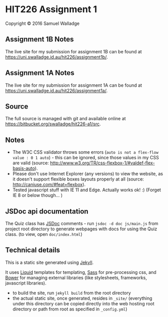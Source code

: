 
# HIT226 Assignment 1

Copyright © 2016 Samuel Walladge

## Assignment 1B Notes

The live site for my submission for assignment 1B can be found at https://uni.swalladge.id.au/hit226/assignment1b/.


## Assignment 1A Notes

The live site for my submission for assignment 1A can be found at https://uni.swalladge.id.au/hit226/assignment1a/.


## Source

The full source is managed with git and available online at https://bitbucket.org/swalladge/hit226-a1/src.


## Notes

- The W3C CSS validator throws some errors (`auto is not a flex-flow value : 0 1 auto`) - this can be ignored, since those values in my CSS are valid (source: http://www.w3.org/TR/css-flexbox-1/#valdef-flex-basis-auto).
- Please don't use Internet Explorer (any versions) to view the website, as it doesn't support flexible boxes layouts properly at all (source: http://caniuse.com/#feat=flexbox).
- Tested javascript stuff with IE 11 and Edge. Actually works ok! :) (Forget IE 8 or below though... )


## JSDoc api documentation

The Quiz class has [JSDoc](http://usejsdoc.org/) comments - run `jsdoc -d doc js/main.js` from project root directory to generate webpages with docs for using the Quiz class. (to view, open `doc/index.html`)


## Technical details

This is a static site generated using [Jekyll](http://jekyllrb.com/).

It uses [Liquid](http://liquidmarkup.org/) templates for templating, [Sass](http://sass-lang.com/) for pre-processing css, and [Bower](http://bower.io/) for managing external libraries (like stylesheets, frameworks, javascript libraries).

- to build the site, run `jekyll build` from the root directory
- the actual static site, once generated, resides in `_site/` (everything under this directory can be copied directly into the web hosting root directory or path from root as specified in `_config.yml`)

